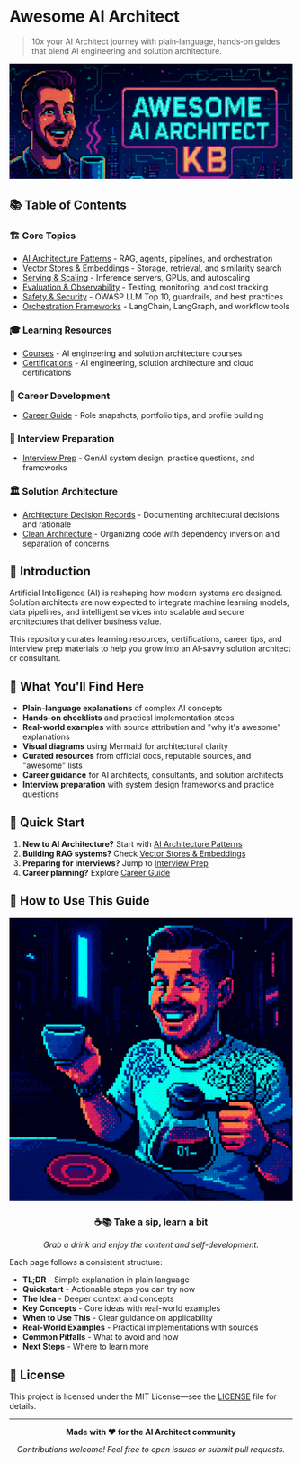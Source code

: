 # Awesome AI Architect

> 10x your AI Architect journey with plain‑language, hands‑on guides that blend AI engineering and solution architecture.

![awesome-ai-architect](img/awesome-ai-architect-kb.png)

## 📚 Table of Contents

### 🏗️ Core Topics
- [AI Architecture Patterns](ai-architecture-topics/ai-architecture-patterns.md) - RAG, agents, pipelines, and orchestration
- [Vector Stores & Embeddings](ai-architecture-topics/vector-stores-and-embeddings.md) - Storage, retrieval, and similarity search
- [Serving & Scaling](ai-architecture-topics/serving-and-scaling.md) - Inference servers, GPUs, and autoscaling
- [Evaluation & Observability](ai-architecture-topics/evaluation-and-observability.md) - Testing, monitoring, and cost tracking
- [Safety & Security](ai-architecture-topics/safety-and-security.md) - OWASP LLM Top 10, guardrails, and best practices
- [Orchestration Frameworks](ai-architecture-topics/orchestration-frameworks.md) - LangChain, LangGraph, and workflow tools

### 🎓 Learning Resources
- [Courses](courses.md) - AI engineering and solution architecture courses
- [Certifications](certifications.md) - AI engineering, solution architecture and cloud certifications

### 💼 Career Development
- [Career Guide](career.md) - Role snapshots, portfolio tips, and profile building

### 🎯 Interview Preparation
- [Interview Prep](interview-prep.md) - GenAI system design, practice questions, and frameworks

### 🏛️ Solution Architecture
- [Architecture Decision Records](solution-archtecture/architecture-decision-records.md) - Documenting architectural decisions and rationale
- [Clean Architecture](solution-archtecture/clean-architecture.md) - Organizing code with dependency inversion and separation of concerns

## 🚀 Introduction

Artificial Intelligence (AI) is reshaping how modern systems are designed. Solution architects are now expected to integrate machine learning models, data pipelines, and intelligent services into scalable and secure architectures that deliver business value.

This repository curates learning resources, certifications, career tips, and interview prep materials to help you grow into an AI‑savvy solution architect or consultant.

## 🎯 What You'll Find Here

- **Plain-language explanations** of complex AI concepts
- **Hands-on checklists** and practical implementation steps
- **Real-world examples** with source attribution and "why it's awesome" explanations
- **Visual diagrams** using Mermaid for architectural clarity
- **Curated resources** from official docs, reputable sources, and "awesome" lists
- **Career guidance** for AI architects, consultants, and solution architects
- **Interview preparation** with system design frameworks and practice questions

## 🚦 Quick Start

1. **New to AI Architecture?** Start with [AI Architecture Patterns](ai-architecture-topics/ai-architecture-patterns.md)
2. **Building RAG systems?** Check [Vector Stores & Embeddings](ai-architecture-topics/vector-stores-and-embeddings.md)
3. **Preparing for interviews?** Jump to [Interview Prep](interview-prep.md)
4. **Career planning?** Explore [Career Guide](career.md)

## 📖 How to Use This Guide

![awesome-ai-architect-welcome.png](img/awesome-ai-architect-welcome.png)

<div align="center">

### ☕📚 Take a sip, learn a bit  
*Grab a drink and enjoy the content and self-development.*

</div>


Each page follows a consistent structure:
- **TL;DR** - Simple explanation in plain language
- **Quickstart** - Actionable steps you can try now
- **The Idea** - Deeper context and concepts
- **Key Concepts** - Core ideas with real-world examples
- **When to Use This** - Clear guidance on applicability
- **Real-World Examples** - Practical implementations with sources
- **Common Pitfalls** - What to avoid and how
- **Next Steps** - Where to learn more

## 📄 License

This project is licensed under the MIT License—see the [LICENSE](LICENSE) file for details.

---

<div align="center">

**Made with ❤️ for the AI Architect community**

*Contributions welcome! Feel free to open issues or submit pull requests.*

</div>

